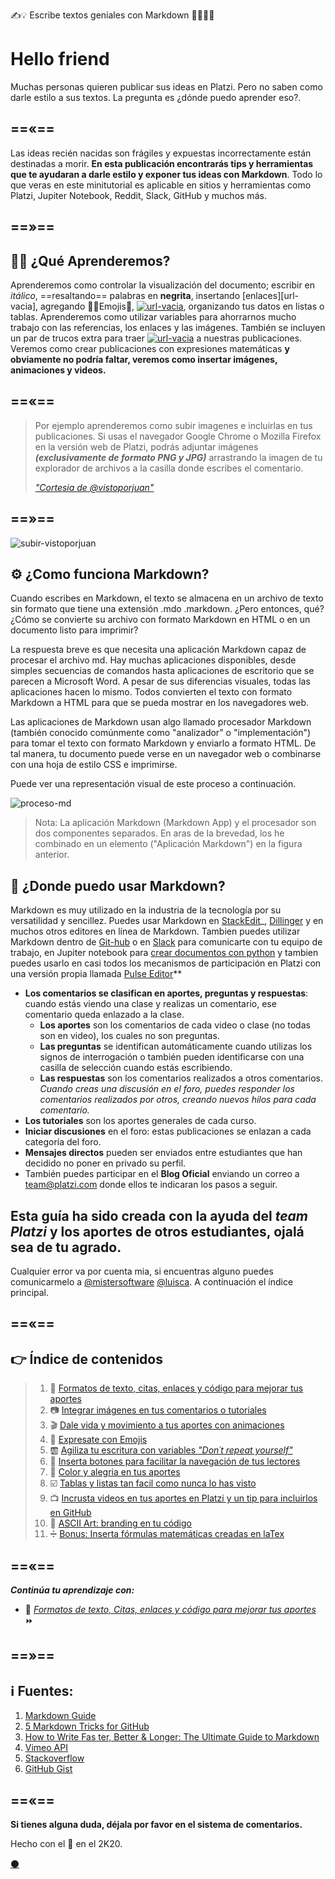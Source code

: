 <!--
Tips para construir un buen titular
¿Cuántas veces has compartido un texto con sólo leer el titular?
Un titular debe ser claro breve y efectivo
Fórmulas paa construir titulares:
Cómo+verbo+nombre+beneficio:"Cómo ganar amigos e influir sobre las personas"
Número+nombre+verbo+complemento:"Más de un millón de alumnos abandonan sus estudios en México".
Verbo+deseo+complemento+negación:"Aprende a programar sin saber matemáticas"
Consigue+deseo+tiempo:"Consigue vender tu casa al mejor precio en un mes".
5 formas de escribir un titular
1. Cuenta una historia:
  - Cómo yo (historia)
  - Conoce el detrás de cámaras de (un proceso)
  - Como yo construí (un producto) en (cierto tiempo)
2. Sé una guía
  - La mejor guía para (palabra)
  - La mejor guía para convertirte en (carrera)
  - # Maneras de convertirte en un máster (tema)
  - Crea/Lanza tu (proyecto) en (número de días)
  - La guía para los principiantes para (tu tema)
  - La antomía de un (palabra o tema)
  - El paso a paso para (un tema)
  - Cómo crear un (producto) perfecto.
  Se cuidadoso con los adjetivos. 
3. Haz listas con mentiras y errores
- # mentiras sobre (un tema)
- errores que (una audiencia) tiene
4. Busca la confrontación entre dos productos.
- (Producto 1) contra (producto 2), el último enfrentamiento.
- Por qué (producto 1) es mejor que (producto 2)
5. Da tips y trucos
- # formas simples de mejorar (un tema)
- # coas que debes saber sobre (un tema)
- # maneras de mejorar (la forma de hacer una tarea)
- Los secretos detrás de (una industria)
Si das tips y los enúmeras ayudara a los lectores a conectar con tu texto.
Crea curiosidad, pero con moderación.
Sé concreto.
Comprueba los resultados. Cambia el titulo cuando veas que no funciona.
Usa un lenguaje que todos puedan entender. Todas las frases que usas en el titular tengan que ver con pictogramas.
https://platzi.com/clases/1784-escritura-online/25412-tips-para-construir-un-buen-titular/
-->

<!--
SEO
Planea tus palabras clave
las dos columnas mas importantes son las dos primeras, pues me ayudan a definir las acciones y los objetos que son importantes. algunas palabras clave relaionadas con la escritura: 
Sustantivos | Verbos   | Adjetivos  | Adverbio
------------|----------|------------|--------------
Mensaje     | Escribir | Increible  | Correctamete
historia    | redactar | impactante | nunca
palabras    | imaginar | tonto      | fácilmente
Problemas   | entender | dificil    | ninguno
Short tail, middle tail, long tail. General ---- > especifico 
Escribir    | Cómo escribir  | Cómo escribir un texto correctamente
para buscar keywords usar
    keyword planner de google ads
    ubbersugest-
    keyword tool
    Sem RUSH.
    MOZ
https://platzi.com/clases/1784-escritura-online/25413-elige-las-palabras-clave-para-incrementar-el-seo/
Recomendaciones
1. Medir la cantidad de palabras por oración. (Recomendación: menos de 20 palabras)
2. Mide la extensión de las palabras por sílabas.
3. Mide la extensión de los párrafos. (Recomendación: menos de 150 palabras)
4. Usar subtítulos
1. Es recomendable tener subtítulos cada 300 palabras
2. Son una guía para los lectores
3. Establecer la jerarquía del H1 al H6
5. Evitar la repetición de palabras y usar frases de transición
1. Usar diccionarios de sinónimos para evitar repetir
2. Palabras para realizar transición: Sin embargo, por este motivo, en otras palabras…
Usar la voz activa
La voz pasiva, es priorizar el objeto o sujeto del que recae la acción.
Evitar las construcciones gramaticales en voz pasiva:
Pasiva: La carta fue enviada por el organizado del evento
Activa: El organizador del evento envió una carta
https://platzi.com/clases/1784-escritura-online/25414-revisa-el-seo/
-->

✍️💡 Escribe textos geniales con Markdown 👨‍🎨👩‍🎨

<!--
Escribele a un conocido para que comiences de una manera muy familiar y asi ir soltando las lineas del texto.
-->
# Hello friend
<!--
- Reescribe el primer y el segundo parrafo; asegurate de ir al grano. 
- Recuerda que el primer parrafo es donde vas a llamar la atención del lector, el gancho para que decida seguir leyendo. 
- No esperes que lo primero que se te ocurre, sea lo que vas a respetar como el primero, como el segundo párrafo. 
- Algo que es bellisimo de los textos es que siempre tienes la oportunidad de dictarlos, siempre tines la oportunidad de preguntarte si las palabras que elegiste han sido las adecuadas, si el orden y la jerarquía que decidiste para ellas podría cambiar para hacer que el mensaje sea aún mejor. - Así que toma en cuenta que esta posibilidad de edición siempre está abierta y que el primero y el segundo párrafo requieren un especial cuidado, un especial detalle, así que puedes escribir lo primero que se te ocurra con el ánimo de quitarnos el miedo a la página en blanco, y una vez que ya hayas avanzado durante tu texto, te invito a revisar nuevamente el primero y el segundo parrafo, para ver si están correctamente identificados o si podríamos mejorarlos.
- El método Minto tiene que ver con comunicarse eficientemente y me gustaría compartirte, como es que de acuerdo con este método, se puede iniciar un texto. 
- Toma en cuenta que todas las fórmulas que yo te voy a compartir de aquí en adelante, tienen que ver con que obtengas estas estructuras para que puedas crear tus textos con estos patrones y logres ir desarrollando tus habilidades como escritor. Sin embargo, nada de esto está en piedra. Nada de esto está escrito. Tú puedes utilizar tu creatividad y modificar todos estos métodos como a ti mejor te convenga.
- Vamos a revisar método Minto. En este caso, nos dice que usemos tres consideraciones en el primer párrafo que expliquemos: 
1- La situación como primera. 
2- El problema como segundo 
3- La pregunta como tercero, vamos a hacer un ejemplo.
" Muchas personas quieren aprender a escribir mejor. Pero no saben utilizar los signos de puntuación. La pregunta es ¿dónde puedo aprender eso? "
1- La situación como primera. "Muchas personas quieren aprender a escribir mejor". 
2- El problema como segundo . "Pero no saben utilizar los signos de puntuación".
3- La pregunta como tercero, "La pregunta es ¿dónde puedo aprender eso?"
La estructura anterior puede usarse para el primer parrafo.
De esta manera logramos enganchar a los lectores al final empatizar con ellos tambien durante este parrafo y mostrarles que tenemos algo de valor, la solución a un problema.
OTRA TÉCNICA:
Contestar una pregunta que es una de las cinco W: What, who, when, how, why.
Concéntrate en resolver sólo una pregunta, para generar asi una sensación de intriga. Es mejor contestar una sola pregunta de forma profunda desde el inicio.
https://platzi.com/clases/1784-escritura-online/25408-escribe-la-introduccion-de-tu-texto/
-->
Muchas personas quieren publicar sus ideas en Platzi. Pero no saben como darle estilo a sus textos. La pregunta es ¿dónde puedo aprender eso?.

==«==
---

Las ideas recién nacidas son frágiles y expuestas incorrectamente están destinadas a morir. **En esta publicación encontrarás tips y herramientas que te ayudaran a darle estilo y exponer tus ideas con Markdown**. Todo lo que veras en este minitutorial es aplicable en sitios y herramientas como Platzi, Jupiter Notebook, Reddit, Slack, GitHub y muchos más.

==»==
---
<!--
Lo siguiente es no perder la atención del lector. Conviertete en un cazador.
El lector es nuestra presa, hay que irle poniendo ciertas trampas para que se quede enganchado y no pierda la atención de lo que queremos contar.
La primera de un parrafo es como la primera impresión.
Evita iniciar con lugares comunes:
- De acuerdo con
- Es importante
- En mi opinion
- El proposito de este texto es
- En 2020 (cualquier año=
- Yo creo, yo pienso que
No tienen un valor real para el texto y lo puede volver aburrido. Recuerda sacar tu instinto de cazador para atrapar a tu presa.
-->

<!--
Escribir informacion útil.
Situacion                 | Problema                                       | Pregunta
--------------------------|------------------------------------------------|-------------------------------------
Reconoce que esta pasando | Algo salio mal                                 | ¿Qué se puede hacer?
                          | Algo podría salir peor                         | ¿Cómo se puede prevenir?
                          | Algo cambio                                    | ¿Qué se debería hacer?
                          | Algo podria cambiar                            | ¿Cómo se debería reaccionar?
                          | Esto es lo que podrias esperar que pase        | ¿Podriamos encontrarlo?
                          | Hay alguien conun diferente punto de vista     | ¿Quién esta en lo correcto?
                          | El problema se puede solucionar de tres formas | ¿Cuál se debería elegir?
* Las preguntas iran generando incognitas que al final son las que van a captar la atencion del lector. Cuando vayas a escribir ve realizandote estas preguntas y ve dejandole al lector algunos guiños de esa incertidumbre para que siga leyendo tu texto. 
- Sera util en la medida que puedas responder estas preguntas de forma eficiente y directa
- Revisa el orden de la información
Mal:
De acuerdo con el Instituto Nacional de Estadística y Geografía, durante julio de 2019 en México, se vendireron 105 mil 699 autos, la cifra más baja para el mismo mes en cinco años.
Bien:
Por primera vez en 5 años, cayó la venta de autos en julio. Se vendieron sólo 105 mil 69 vehículos, la cifra más baja paa este periodo de tiempo, de acuerdo con el Instituto Nacional de Estadística y Geografía.
- La jerarquización es de vital importancia. Pasar la acción que es lo mas relevante al inicio.
Sin embargo falta hacerle algunas preguntas a este texto: pej- como le afecta directamente a las personas que esta accion haya pasado. Esto tiene que ver con que muchas personas cuando no siente que un hecho los afecta directamente no prestan atencion.
https://platzi.com/clases/1784-escritura-online/25409-conviertete-en-un-cazador/
-->

## 👨‍🏫 ¿Qué Aprenderemos?

Aprenderemos como controlar la visualización del documento; escribir en _itálico_, ==resaltando== palabras en **negrita**, insertando [enlaces][url-vacia], agregando 👨‍🚀Emojis🚀,  [![url-vacia][url-ejemplo-boton]](#), organizando tus datos en listas o tablas. Aprenderemos como utilizar variables para ahorrarnos mucho trabajo con las referencias, los enlaces y las imágenes. También se incluyen un par de trucos extra para traer [![url-vacia][url-ejemplo-color]]() a nuestras publicaciones. Veremos como crear publicaciones con expresiones matemáticas **y obviamente no podría faltar, veremos como insertar imágenes, animaciones y videos.** 


==«==
---

>Por ejemplo aprenderemos como subir imagenes e incluirlas en tus publicaciones. Si usas el navegador Google Chrome o Mozilla Firefox en la versión web de Platzi, podrás adjuntar imágenes **_(exclusivamente de formato PNG y JPG)_** arrastrando la imagen de tu explorador de archivos a la casilla donde escribes el comentario. 
>
> [_"Cortesia de @vistoporjuan"_](https://platzi.com/comunidad/como-agrego-imagenes-en-los-comentarios/ "Juan muy amablemente ha autorizado el uso de su animación en esta publicación.")

==»==
---
  
![subir-vistoporjuan][url-img-vistoporjuan]


<!--
Método the economist
1. El gancho: una descripción visual donde hay un protagonista o una situación que resume todo en un texto con descripciones visuales (imagine usted que...).
2. Definición del problema: En pocas frases, tienes que resumir cuál es el problema del que se trata. El problema suele estar prrcedido de la locución "pero" o "sin embargo". Suele ser el 'punto de giro'.
3. Datos que sostienen el problema: Se aportan datos de fuentes fiables para demostrar que es un problema verdadero y serio. Suele haber una cronología. Pueden ser cifras o una descripción científica del asunto. Aquí el problema se transforma en drama o desafío con datos.
4. Desarrollo: Tesisa favor para resolver el problema. Y tesis en contra que detalla qué va a pasar si la situación no se afronta.
5. Propuesta: ¿Qué se está haciendo para solucionarlo?
6. Riesgos: ¿Se están consiguiendo resultados?
7. Analisis: Si no se está consiguiendo resultados, ¿a qué se debe?
8. Comparaciones: ¿Qué se está haciendo en otros sitios? ¿Funciona?
9. Conclusión: ¿Cómo aplicar esas soluciones en nuestro caso y cuáles son los riesgos si no se aplican? Esta última parte suele incluir una oración que comienza en 'if' (el condicional español 'si'): es la advertencia final. "Si no se aplican estas medidas, pasará esto y esto". O bien, termina conun 'pero'. "Estamos en esta situación, pero existe este riesgo".
El siguiente es un ejemplo de un texto que sigue los lineamientos anteriores:
Cómo escribir textos que todos entiendan 
Decidí estudiar periodismo porque en esa profesión te pagan por contar historias. Increíble, ¿no? Elproblema era que, para crecer mi ego, construía mensajes con palabras que nadie entendía.
Durante mi primer año en la Facultad, titulaba mis textos con los términos más extraños: “Lainefable quimera de sufragar una vida escribiendo”. Durante la carrera, me di cuenta de que nosabía nada sobre escribir. No era consciente de que el propósito de compartir un mensaje es quealguien más lo entienda. Quizá esto te puede sonar muy tonto, pero al inicio no buscaba escribirpara otros, sino para mí.
El 90% de los blogs que se publican en internet fracasan y he notado que podría estarse repitiendomi historia en otras cabezas. Todos queremos sonar como unos eruditos, ser el máximo referentede un tema, y con ese afán llenamos un texto de palabras rimbombantes (como ésta), sinpreguntarnos qué quiere saber el lector.
De no arreglar este problema, nunca iba a lograr ganarme la vida contando historias. Así que decidítomar cartas en el asunto e investigué cómo podía escribir mejor y encontré un consejo que me haservido mucho:
“Las palabras son imágenes”.
Si tratas de imaginar algo con cada palabra que escribes, verás que hay algunas palabras másdifíciles de imaginar que otras. Hay dos tipos: pictogramas, que tienen un referente real, por tantoson fáciles de imaginar, como perro. Y los ideogramas, que son construcciones sociales que notienen un referente en la realidad; por ejemplo, las palabra justicia.
Para hacer mis textos más fáciles de entender, busco que la mayoría de las palabras correspondana pictogramas, así mis lectores pueden recordarlas.
Con el tiempo y la práctica, logré coordinar la sección de Opinión en uno de los periódicosmexicanos más importantes, El Universal, donde logré mi objetivo: vivir de contar historias.
https://static.platzi.com/media/public/uploads/texto-1_2ff23a7c-9b2a-45d1-8e46-59e974108ddd.pdf

-->


<!--
Utilizar el contenido multimedia para complementar el mensaje que estoy dando.
Es buena práctica usar una imagen cada 350 palabras, misma función que los subtítulos. Con esto damos descanso al lector.
Las funciones de colocar imágenes en el mensaje pueden ser: ilustrativa, por ejemplo un corazon y el amor. interpretativa. un corazon con una curita que se le cae, desamor.
Trata de incluir videos, infografías etc.
https://static.platzi.com/media/public/uploads/captura_6a504efa-610e-4fa2-a229-19c4b5f5ad6e.PNG
https://platzi.com/clases/1784-escritura-online/25416-escoge-imagenes/
--->

<!---
Existen 3 reglas que te van a servir para identificar las ideas principales de cada párrafo:
1.Supresión: Quitar información que no es vital para dar a entender el mensaje.
2. Generalizacion: Agrupar los elementos que tienen significados similares que se podrían agrupar en una nueva palabra.
3. Construccion: Construir una nueva oración a partir del párrafo que tienes, con la finalidad de escribir un mensaje mas corto enfocado en el mensaje principal que quieres compartir.
Es necesario editar el texto, para estar seguro que tenga todos los elementos necesarios
“Mi abuelo tenía una granja. Había perros, caballos, gallinas y vacas. Pero mi favorito era Pepe, un pequeño pollito.”
Hay que identificar las oraciones del párrafo.
3 conceptos para identificar las ideas de cada párrafo:
    Supresión, quitar información que no es vital para que se entienda lo que tu quieres decir
"Mi abuelo tenía una granja. Pero mi favorito era Pepe, un pequeño pollito."
    Generalización, Agrupar los elementos que semánticamente tienen significados semejantes
“Mi abuelo tenía una granja. Había varios animales. Pero mi favorito era Pepe, un pequeño pollito.”
    Construcción, construir una nueva oración que agrupe las ideas principales del texto que escribiste, te hace pensar cual era la idea que quieres dar a entender.
"Pepe el pollito era mi animal favorito en la granja."
https://i.imgur.com/lWb7Ljw.jpg

--->

<!--
Edicion con motosierra
Edicion con scalpelo
Cambiar los adjetivos por verbos, debido a que los adjetivos son muy relativos a las personas es recomendable colocar imágenes mentales mas especificas en la mente del lector.
Busca otra manera de decirlo, usa sinónimos cuando tienes ideogramas, tal vez haya un pictograma, hay muchas palabras en tu texto? Haz una nueva oración como prueba.
Busca y elimina los lugares comunes, son las frases que quedan en cualquier lugar.
Crea conexiones entre ideas y párrafos
Elimina las parejas de enamorados, “extraños y difíciles de entender” son dos términos que en realidad se refieren a lo mismo, eliminar uno.
Usa puntos para separar las ideas
No repitas la misma idea al inicio y al final de un párrafo, hay que cortar alguna de esas oraciones.
Humaniza los textos, coloca a algún actor en tu texto o historia para poderlo seguir a lo largo del texto.
Deja que alguien mas lea tu texto.
Hazlo útil, luego simple y por último bello https://platzi.com/comentario/1192350/
https://platzi.com/clases/1784-escritura-online/25420-usando-herramientas-quirurgicas-en-la-practica/
-->



## ⚙️ ¿Como funciona Markdown?

Cuando escribes en Markdown, el texto se almacena en un archivo de texto sin formato que tiene una extensión .mdo .markdown. ¿Pero entonces, qué? ¿Cómo se convierte su archivo con formato Markdown en HTML o en un documento listo para imprimir?

La respuesta breve es que necesita una aplicación Markdown capaz de procesar el archivo md. Hay muchas aplicaciones disponibles, desde simples secuencias de comandos hasta aplicaciones de escritorio que se parecen a Microsoft Word. A pesar de sus diferencias visuales, todas las aplicaciones hacen lo mismo. Todos convierten el texto con formato Markdown a HTML para que se pueda mostrar en los navegadores web.

Las aplicaciones de Markdown usan algo llamado procesador Markdown (también conocido comúnmente como "analizador" o "implementación") para tomar el texto con formato Markdown y enviarlo a formato HTML. De tal manera, tu documento puede verse en un navegador web o combinarse con una hoja de estilo CSS e imprimirse. 

Puede ver una representación visual de este proceso a continuación.

![proceso-md][url-img-proceso-md]


>Nota: La aplicación Markdown (Markdown App) y el procesador son dos componentes separados. En aras de la brevedad, los he combinado en un elemento ("Aplicación Markdown") en la figura anterior.


## 📍 ¿Donde puedo usar Markdown?

Markdown es muy utilizado en la industria de la tecnología por su versatilidad y sencillez. Puedes usar Markdown en [StackEdit][url-stackedit]_, [Dillinger][url-dillinger] y en muchos otros editores en línea de Markdown. Tambien puedes utilizar Markdown dentro de [Git-hub][url-curso-git] o en [Slack][url-curso-slack] para comunicarte con tu equipo de trabajo, en Jupiter notebook para [crear documentos con python](https://blog.desdelinux.net/jupyter-notebook/) y tambien puedes usarlo en casi todos los mecanismos de participación en Platzi con una versión propia llamada [Pulse Editor][url-pulse-editor]**

* **Los comentarios se clasifican en aportes, preguntas y respuestas**: cuando estás viendo una clase y realizas un comentario, ese comentario queda enlazado a la clase.  
    * **Los aportes** son los comentarios de cada video o clase (no todas son en video), los cuales no son preguntas.
  * **Las preguntas** se identifican automáticamente cuando utilizas los signos de interrogación o también pueden identificarse con una casilla de selección cuando estás escribiendo.
  * **Las respuestas** son los comentarios realizados a otros comentarios. _Cuando creas una discusión en el foro, puedes responder los comentarios realizados por otros, creando nuevos hilos para cada comentario._
* **Los tutoriales** son los aportes generales de cada curso.
* **Iniciar discusiones** en el foro: estas publicaciones se enlazan a cada categoría del foro.
* **Mensajes directos** pueden ser enviados entre estudiantes que han decidido no poner en privado su perfil.
* También puedes participar en el **Blog Oficial** enviando un correo a team@platzi.com donde ellos te indicaran los pasos a seguir.

<!--
GRAN CIERRE
    Resume
    Recapitula
    Recomienda
    Call to Action
        Deja claro la acción a realizar
        Describe el beneficio
        Sé coherente
        Resalta el Call To Action
Deja clara la acción que el usuario debe realizar
Describe el beneficio
Se coherente
Resalta el call to action
https://platzi.com/clases/1784-escritura-online/25400-escribe-un-gran-cierre/
-->

## Esta guía ha sido creada con la ayuda del _team Platzi_ y los aportes de otros estudiantes, ojalá sea de tu agrado. 

Cualquier error va por cuenta mia, si encuentras alguno puedes comunicarmelo a [@mistersoftware][url-mistersoftware] [@luisca][url-luisca]. A continuación el índice principal.

==«==
---


## 👉 Índice de contenidos


>1. 📖 [Formatos de texto, citas, enlaces y código para mejorar tus aportes][url-textos]
>1. 📷 [Integrar imágenes en tus comentarios o tutoriales][url-imagenes]
>1. 🎬 [Dale vida y movimiento a tus aportes con animaciones][url-animaciones]
>1. 🍕 [Expresate con Emojis][url-emojis]
>1. 🆎 [Agiliza tu escritura con variables _"Don´t repeat yourself"_ ][url-variables]
>1. 🔲 [Inserta botones para facilitar la navegación de tus lectores][url-botones]
>1. 🌈 [Color y alegria en tus aportes][url-colores]
>1. ☑️ [Tablas y listas tan facil como nunca lo has visto][url-tablas] 
>1. 📺 [Incrusta videos en tus aportes en Platzi y un tip para incluirlos en GitHub][url-videos]
>1. 🔣 [ASCII Art: branding en tu código][url-ascii]
>1. ➗ [Bonus: Inserta fórmulas matemáticas creadas en laTex][url-matematicas]


==«==
---



**_Continúa tu aprendizaje con:_**

* 📖 [_Formatos de texto, Citas, enlaces y código para mejorar tus aportes_][url-textos] ⏩


==»==
---


## ℹ️ Fuentes:


1. [Markdown Guide](https://ia.net/writer/support/general/markdown-guide) 
1. [5 Markdown Tricks for GitHub](https://grantwinney.com/cool-markdown-tricks-for-github/)
1. [How to Write Fas ter, Better & Longer: The Ultimate Guide to Markdown](https://ghost.org/changelog/markdown/)
1. [Vimeo API](https://developer.vimeo.com/api/common-formats)
1. [Stackoverflow](https://stackoverflow.com/questions/2068344/how-do-i-get-a-youtube-video-thumbnail-from-the-youtube-api#2068371)
1. [GitHub Gist](https://gist.github.com/rxaviers/7360908) 


==«==
---

**Si tienes alguna duda, déjala por favor en el sistema de comentarios.**


Hecho con el 💚 en el 2K20. 

[⚫][url-repositorio]


<!--
Velocidad
Tiempo de la historia vs tiempo del relato
Ago ocurrido en dos horas, puedes contarlo en dos minutos.
Figuras de velocidad (mayor a menor velocidad)
Elipsis: Quitar aquello que paso en la historia que no causa impacto.
Sumario: Resumen de lo que sucedio. (pospuse mi alarma varias veces)
Escena: Tiempo del relato muy parecido a la historia (por ejemplo en los dialogos)
Pausa: Extendemos un momento que en la historia no fue tan tardado, por ejemplo incluyendo pensamientos, deseos etc.
https://platzi.com/clases/1784-escritura-online/26096-tu-texto-tiene-ritmo/
-->

<!--
Evita las abstracciones. Agrega metaforas y humor.
- Usa ejemplos
- Comparaciones
- Símiles
- Metaforas
Ninguna metáfora se puede entender adecuadamente, independientemente de su fundamento en la experiencia. George Lakoff y Mark Johnson
Metáforas orientacionales
    Entendemos conceptos de acuerdo al espacio
    Al terminar este curso mis ánimos estarán por los cielos
    ·
    Sustancia y entidad
    Conceptos de acuerdo con las experticias que hemos tenido con objetos o sucesos
    Completar este curso me enriquece
    ·
    Recipiente
    Cada uno de nosotros es un recipiente con una superficie limitada y una orientación dentro-fuera.
    Hay mucho en mi que quiero escribir.
    ·
    Personificación
    Atribuimos cualidades de una persona a objetos.
    Las ideas hechas letras enamorar a cualquiera.
    ·
    Metonimia
    Designar una cosa o idea con el nombre de otra
    El Quijote se ha vuelto mi amigo
https://platzi.com/clases/1784-escritura-online/25399-agrega-metaforas-y-el-humor/
-->





<!--
Evita tener todo conectado.
Tip #1
Utiliza links internos para mostrarle al usuario otros contenidos que le puedan interesar
Tip #2
Cita fuentes con links externos para darle validez a los hechos.
Ayuda con la autoridad de tu sitio, esta autoridad la da la comunidad.
Tip #3
Evita frases como “Haz clic aquí” para tu texto de anclaje.
https://platzi.com/clases/1784-escritura-online/25415-elementos-multimedia/
--->


[url-repositorio]: https://github.com/mistersoftware/Crea-aportes-geniales-en-Platzi-con-Markdown/blob/master/crea-aportes-geniales-en-platzi-con-markdown.md "Repositorio de este artículo en GitHub"

[url-dillinger]: https://dillinger.io/ "Editor en línea de Markdown"
[url-stackedit]: https://stackedit.io/app#/ "Editor en línea de Markdown"
[url-imgur]: https://imgur.com/ "Servicio gratuito de imágenes de Reddit"
[url-recordit]: https://recordit.co/ "Graba tu pantalla"
[url-asciinema]: https://itsfoss.com/asciinema-record-terminal/ "Copia el texto desde el video a la terminal"
[url-codecogs]: https://www.codecogs.com/latex/eqneditor.php "Convierte código latex a imágenes"
[url-rmarkdown]: https://rmarkdown.rstudio.com/ "una versión extendida de Markdown"
[url-traduccion-hipotesis]: https://platzi.com/tutoriales/1319-discretas/6238-hipotesis-de-riemann-traduccion-al-espanol/ "Traducción Hipótesis"
[url-overleaf]: https://www.overleaf.com/ "Código laTex en la nube"
[url-medium]: https://medium.com/@luiscarlos_40534/sobre-la-cantidad-de-n%C3%BAmeros-primos-por-debajo-de-una-cantidad-dada-%C3%BCber-die-anzahl-der-799ff571dd9 "Traducccion de la hipotesis en Medium"
[url-mistersoftware]: https://github.com/mistersoftware "Sigueme en GitHub"
[url-luisca]: https://platzi.com/@luisca "Perfil en Platzi"


[url-img-servidores]: https://i.imgur.com/xsquSxI.gif "Servidores A B C"
[url-img-casco]: https://i.imgur.com/b1kbwbR.gif "Casco"
[url-img-subir-imagen]: https://i.imgur.com/XXBeF2X.gif "Como subir imágenes en Platzi"
[url-img-learning]: https://static.platzi.com/media/learningpath/banners/1c4f4add-87b9-44cc-ba30-4a8a134bf76e.jpg "Learning path"
[url-img-ecuacion]: https://i.imgur.com/P4PL4vb.gif "Ecuacion en laTex"
[url-img-codecogs]: https://i.imgur.com/t1bOxue.png "codecogs"
[url-img-escritura]: https://i.imgur.com/3gtTnRU.gif "animación pluma"
[url-img-vistoporjuan]: https://i.imgur.com/W0D6elt.gif "Subir imagen en Platzi"
[url-img-badge-slack]: https://static.platzi.com/media/achievements/badges-comunicacion-slack-60710bd2-a4fd-49e6-86af-bb12ed8e7417.png "bade slack"
[url-img-badge-escritura]: https://static.platzi.com/media/achievements/badge-escritura-online-1-ad291a75-10e8-426e-841d-fe66e340ccb6.png "badge escritura"
[url-ejemplo-color]: https://via.placeholder.com/75x16/98ca3f/444?text=Color "Color"
[url-ejemplo-boton]: https://via.placeholder.com/75x16/444/fcfcfc?text=Botones "Botones"
[url-img-proceso-md]: https://i.imgur.com/naN0LfO.png "Proceso de renderizado en Markdown"
[url-img-ascii]: https://i.imgur.com/DNgcFgx.png "Logo Platzi en ascii"


[url-platzi]: https://platzi.com/cursos "Nunca pares de aprender"
[url-connect]: https://platzi.com/empleos/ "Platzi Connect"
[url-curso-git]: https://platzi.com/clases/git-github/ "Curso Profesional de Git y GitHub"
[url-curso-slack]: https://platzi.com/clases/slack/ "Curso de Comunicación Online con Slack"
[url-curso-escritura]: https://platzi.com/clases/escritura-online/ "Curso de Escritura Online"
[url-pulse-editor]: https://platzi.com/blog/presentamos-pulse-editor/ "El sabor personalizado de Markdown en Platzi"

[url-indice]: https://platzi.com/blog/escribe-textos-geniales-con-markdown "✍️💡 Escribe textos geniales con Markdown 👨‍🎨👩‍🎨"
[url-textos]: https://platzi.com/comunidad/formatos-de-texto-citas-enlaces-y-codigo-para-mejorar-tus-aportes-con-markdown/ "✍️📖 Formatos de texto, citas, enlaces y código para mejorar tus aportes con Markdown 👨‍🎨👩‍🎨"
[url-imagenes]: https://platzi.com/comunidad/integrar-imagenes-en-tus-comentarios-o-tutoriales-con-markdown/ "✍️📷 Integrar imágenes en tus comentarios o tutoriales con Markdown 👨‍🎨👩‍🎨"
[url-animaciones]: https://platzi.com/comunidad/dale-vida-y-movimiento-a-tus-aportes-con-animaciones-con-markdown/ "✍️🎬 Dale vida y movimiento a tus aportes con animaciones con Markdown 👨‍🎨👩‍🎨"
[url-emojis]: https://platzi.com/comunidad/expresate-con-emojis-con-markdown/ "✍️🍕 Exprésate con Emojis con Markdown 👨‍🎨👩‍🎨"
[url-variables]: https://platzi.com/comunidad/agiliza-tu-escritura-con-variables-don-t-repeat-yourself-con-markdown/ "✍️🆎 Agiliza tu escritura con variables Don´t repeat yourself con Markdown 👨‍🎨👩‍🎨"
[url-botones]: https://platzi.com/comunidad/inserta-botones-para-facilitar-la-navegación-de-tus-lectores-con-markdown/ "✍️🔲 Inserta botones para facilitar la navegación de tus lectores con Markdown 👨‍🎨👩‍🎨"
[url-colores]: https://platzi.com/comunidad/color-y-alegria-en-tus-aportes-con-markdown/ "✍️🌈 Color y alegría en tus aportes con Markdown 👨‍🎨👩‍🎨"
[url-tablas]: https://platzi.com/comunidad/tablas-y-listas-tan-facil-como-nunca-lo-has-visto-con-markdown/ "✍️☑️ Tablas y listas tan fácil como nunca lo has visto con Markdown 👨‍🎨👩‍🎨"
[url-videos]: https://platzi.com/comunidad/incrusta-videos-en-tus-aportes-para-platzi-y-un-tip-para-incluirlos-en-github-con-markdown/ "✍️📺 Incrusta videos en tus aportes en Platzi y un tip para incluirlos en GitHub con Markdown 👨‍🎨👩‍🎨"
[url-ascii]: https://platzi.com/comunidad/ascii-art-branding-en-tu-codigo-con-markdown/ "✍️🔣 ASCII Art: branding en tu código con Markdown 👨‍🎨👩‍🎨"
[url-matematicas]: https://platzi.com/comunidad/bonus-inserta-formulas-matematicas-creadas-en-latex-con-markdown/ "✍️➗ Bonus: Inserta fórmulas matemáticas creadas en laTex con Markdown 👨‍🎨👩‍🎨"
[url-emojis-todos]: https://platzi.com/comunidad/listado-completo-de-emojis-en-markdown/ "✍️😍 Listado completo de emojis en Markdown 👨‍🎨👩‍🎨"

<!--

>1. 📖 [**Textos:** Formatos para citas, enlaces y código para mejorar tus aportes][url-textos]
>1. 📷 [**Imágenes:** Integrar imágenes en tus comentarios o tutoriales][url-imagenes]
>1. 🎬 [**Animaciones:** Dale vida y movimiento a tus aportes con animaciones][url-animaciones]
>1. 🍕 [**Emojis:** Exprésate con Emojis][url-emojis]
>1. 🆎 [**Variables:** Agiliza tu escritura reutilizando referencias, imágenes y enlaces ][url-variables]
>1. 🔲 [**Botones:** Inserta botones para facilitar la navegación de tus lectores][url-botones]
>1. 🌈 [**Colores:** Color y alegría en tus aportes][url-colores]
>1. ☑️ [**Tablas y listas:** tan fácil como nunca lo veras en HTML][url-tablas] 
>1. 📺 [**Videos:** Incrusta videos en tus aportes en Platzi y un truco para incluirlos en GitHub][url-videos]
>1. 🔣 [**ASCII Art:** branding en tu código][url-ascii]
>1. ➗ [**Bonus:** Inserta fórmulas matemáticas creadas en laTex][url-matematicas]

-->

